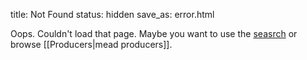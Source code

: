 title: Not Found
status: hidden
save_as: error.html

Oops. Couldn't load that page. Maybe you want to use the [seasrch](/search/) or browse [[Producers|mead producers]].
